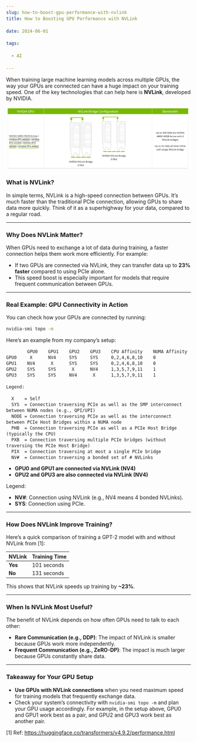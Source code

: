 ```yaml
--- 
slug: how-to-boost-gpu-performance-with-nvlink
title: How to Boosting GPU Performance with NVLink

date: 2024-06-01

tags: 

  - AI

--- 
```


When training large machine learning models across multiple GPUs, the way your GPUs are connected can have a huge impact on your training speed. One of the key technologies that can help here is **NVLink**, developed by NVIDIA.

![](image.png)

### What is NVLink?

In simple terms, NVLink is a high-speed connection between GPUs. It’s much faster than the traditional PCIe connection, allowing GPUs to share data more quickly. Think of it as a superhighway for your data, compared to a regular road.

---

### Why Does NVLink Matter?

When GPUs need to exchange a lot of data during training, a faster connection helps them work more efficiently. For example:

- If two GPUs are connected via NVLink, they can transfer data up to **23% faster** compared to using PCIe alone.
- This speed boost is especially important for models that require frequent communication between GPUs.

---

### Real Example: GPU Connectivity in Action

You can check how your GPUs are connected by running:

```bash
nvidia-smi topo -m
```

Here’s an example from my company’s setup:

```
        GPU0    GPU1    GPU2    GPU3    CPU Affinity    NUMA Affinity
GPU0     X      NV4     SYS     SYS     0,2,4,6,8,10    0
GPU1    NV4      X      SYS     SYS     0,2,4,6,8,10    0
GPU2    SYS     SYS      X      NV4     1,3,5,7,9,11    1
GPU3    SYS     SYS     NV4      X      1,3,5,7,9,11    1

Legend:

  X    = Self
  SYS  = Connection traversing PCIe as well as the SMP interconnect between NUMA nodes (e.g., QPI/UPI)
  NODE = Connection traversing PCIe as well as the interconnect between PCIe Host Bridges within a NUMA node
  PHB  = Connection traversing PCIe as well as a PCIe Host Bridge (typically the CPU)
  PXB  = Connection traversing multiple PCIe bridges (without traversing the PCIe Host Bridge)
  PIX  = Connection traversing at most a single PCIe bridge
  NV#  = Connection traversing a bonded set of # NVLinks
```

- **GPU0 and GPU1 are connected via NVLink (NV4)**
- **GPU2 and GPU3 are also connected via NVLink (NV4)**

Legend:

- **NV#**: Connection using NVLink (e.g., NV4 means 4 bonded NVLinks).
- **SYS**: Connection using PCIe.

---

### How Does NVLink Improve Training?

Here’s a quick comparison of training a GPT-2 model with and without NVLink from [1]:

|NVLink|Training Time|
|---|---|
|**Yes**|101 seconds|
|**No**|131 seconds|

This shows that NVLink speeds up training by **~23%**.

---

### When Is NVLink Most Useful?

The benefit of NVLink depends on how often GPUs need to talk to each other:

- **Rare Communication (e.g., DDP)**: The impact of NVLink is smaller because GPUs work more independently.
- **Frequent Communication (e.g., ZeRO-DP)**: The impact is much larger because GPUs constantly share data.

---

### Takeaway for Your GPU Setup

- **Use GPUs with NVLink connections** when you need maximum speed for training models that frequently exchange data.
- Check your system’s connectivity with `nvidia-smi topo -m` and plan your GPU usage accordingly. For example, in the setup above, GPU0 and GPU1 work best as a pair, and GPU2 and GPU3 work best as another pair.


 [1] Ref: https://huggingface.co/transformers/v4.9.2/performance.html